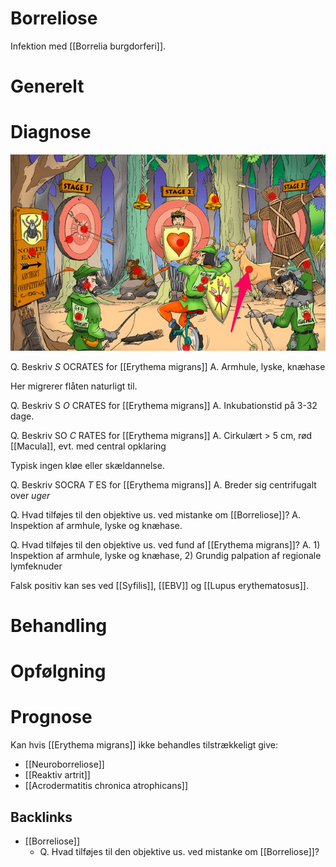 # Borreliose
Infektion med [[Borrelia burgdorferi]].

# Generelt

# Diagnose
![](BearImages/5736BA1E-7854-432F-9E13-117B6D257F72-43570-00005522D7293678/00E699DC-A44B-4A3C-AFE3-5F9F4ECD1ADD.png)


Q. Beskriv *S* OCRATES for [[Erythema migrans]] 
A. Armhule, lyske, knæhase

Her migrerer flåten naturligt til.

Q. Beskriv S *O* CRATES for [[Erythema migrans]] 
A. Inkubationstid på 3-32 dage.

Q. Beskriv SO *C* RATES for [[Erythema migrans]] 
A. Cirkulært > 5 cm, rød [[Macula]], evt. med central opklaring

Typisk ingen kløe eller skældannelse.

Q. Beskriv SOCRA *T* ES for [[Erythema migrans]] 
A. Breder sig centrifugalt over *uger*

Q. Hvad tilføjes til den objektive us. ved mistanke om [[Borreliose]]?
A. Inspektion af armhule, lyske og knæhase. 

Q. Hvad tilføjes til den objektive us. ved fund af [[Erythema migrans]]?
A. 1) Inspektion af armhule, lyske og knæhase, 2) Grundig palpation af regionale lymfeknuder

Falsk positiv kan ses ved [[Syfilis]], [[EBV]] og [[Lupus erythematosus]].


# Behandling

# Opfølgning

# Prognose
Kan hvis [[Erythema migrans]] ikke behandles tilstrækkeligt give:
* [[Neuroborreliose]]
* [[Reaktiv artrit]]
* [[Acrodermatitis chronica atrophicans]]


## Backlinks
* [[Borreliose]]
	* Q. Hvad tilføjes til den objektive us. ved mistanke om [[Borreliose]]?

<!-- #anki/tag/med/Derma #anki/deck/Medicine -->

<!-- {BearID:14D7EBDA-8F96-4292-A73E-3C50F2AC03B2-43570-000054B3F3D4C049} -->
